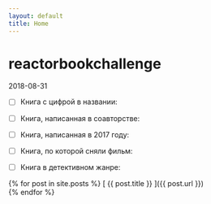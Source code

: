```yaml
---
layout: default
title: Home
---
```

<div class="post">
  <h1 class="post-title">reactorbookchallеnge</h1>
  <time class="post-date">2018-08-31</time>
  

- [ ] Книга с цифрой в названии:  
- [ ] Книга, написанная в соавторстве:  
- [ ] Книга, написанная в 2017 году:  
- [ ] Книга, по которой сняли фильм:  
- [ ] Книга в детективном жанре:  


{% for post in site.posts %}
  [ {{ post.title }} ]({{ post.url }}) <!--  &raquo;  {{ post.date | date: "%Y-%m-%d" }} -->  
{% endfor %}
</div>
